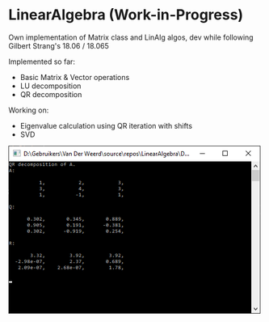 # LinearAlgebra (Work-in-Progress)
Own implementation of Matrix class and LinAlg algos, dev while following Gilbert Strang's 18.06 / 18.065

Implemented so far:
* Basic Matrix & Vector operations
* LU decomposition
* QR decomposition

Working on:
* Eigenvalue calculation using QR iteration with shifts
* SVD

![QR example](LinearAlgebra_QRscreenshot.png)
